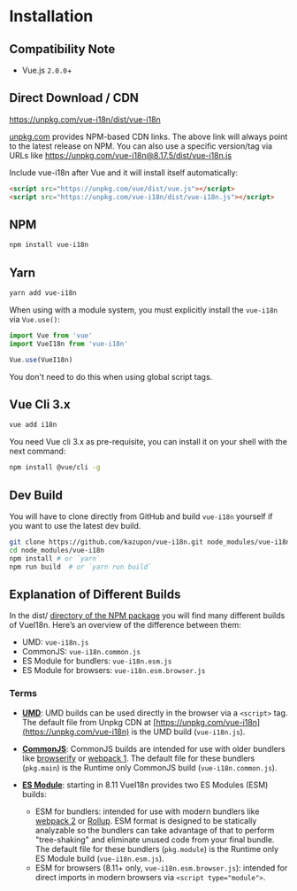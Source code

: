 # Installation

## Compatibility Note

- Vue.js `2.0.0`+

## Direct Download / CDN

<https://unpkg.com/vue-i18n/dist/vue-i18n>

[unpkg.com](https://unpkg.com) provides NPM-based CDN links. The above link will always point to the latest release on NPM. You can also use a specific version/tag via URLs like <https://unpkg.com/vue-i18n@8.17.5/dist/vue-i18n.js>

Include vue-i18n after Vue and it will install itself automatically:

    
```html    
<script src="https://unpkg.com/vue/dist/vue.js"></script>
<script src="https://unpkg.com/vue-i18n/dist/vue-i18n.js"></script>
```

## NPM
    
```sh
npm install vue-i18n
``` 

## Yarn
    
```sh
yarn add vue-i18n
```

When using with a module system, you must explicitly install the `vue-i18n`
via `Vue.use()`:

    
```javascript
import Vue from 'vue'
import VueI18n from 'vue-i18n'

Vue.use(VueI18n)
```

You don't need to do this when using global script tags.

## Vue Cli 3.x
    
```sh
vue add i18n
```

You need Vue cli 3.x as pre-requisite, you can install it on your shell with the next command:

```sh
npm install @vue/cli -g
```

## Dev Build

You will have to clone directly from GitHub and build `vue-i18n` yourself if you want to use the latest dev build.

```sh
git clone https://github.com/kazupon/vue-i18n.git node_modules/vue-i18n
cd node_modules/vue-i18n
npm install # or `yarn`
npm run build  # or `yarn run build`
```

## Explanation of Different Builds

In the dist/ [directory of the NPM package](https://cdn.jsdelivr.net/npm/vue-i18n/dist/) you will find many different builds of VueI18n. Here’s an overview of the difference between them:

- UMD: `vue-i18n.js`
- CommonJS: `vue-i18n.common.js`
- ES Module for bundlers: `vue-i18n.esm.js`
- ES Module for browsers: `vue-i18n.esm.browser.js`

### Terms

- **[UMD](https://github.com/umdjs/umd)**: UMD builds can be used directly in the browser via a `<script>` tag. The default file from Unpkg CDN at [https://unpkg.com/vue-i18n](https://unpkg.com/vue-i18n) is the UMD build (`vue-i18n.js`).

- **[CommonJS](http://wiki.commonjs.org/wiki/Modules/1.1)**: CommonJS builds are intended for use with older bundlers like [browserify](http://browserify.org/) or [webpack 1](https://webpack.github.io). The default file for these bundlers (`pkg.main`) is the Runtime only CommonJS build (`vue-i18n.common.js`).

- **[ES Module](http://exploringjs.com/es6/ch_modules.html)**: starting in 8.11 VueI18n provides two ES Modules (ESM) builds:
  - ESM for bundlers: intended for use with modern bundlers like [webpack 2](https://webpack.js.org) or [Rollup](https://rollupjs.org/). ESM format is designed to be statically analyzable so the bundlers can take advantage of that to perform "tree-shaking" and eliminate unused code from your final bundle. The default file for these bundlers (`pkg.module`) is the Runtime only ES Module build (`vue-i18n.esm.js`).
  - ESM for browsers (8.11+ only, `vue-i18n.esm.browser.js`): intended for direct imports in modern browsers via `<script type="module">`.

